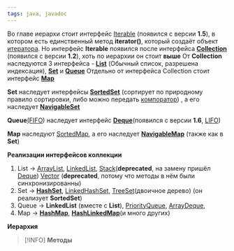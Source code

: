 ```yaml
---
tags: java, javadoc
---
```

Во главе иерархи стоит интерфейс [Iterable](java_Iterable.md) (появился с версии **1.5**), в котором есть единственный метод **iterator()**, который создаёт объект [итератора](java_Iterator.md). 
Но интерфейс **Iterable** появился после интерфейса **[Collection](java_Collection.md)** (появился с версии **1.2**), хоть по иерархии он стоит **выше**
От **Collection** наследуются 3 интерфейса - **[List](java_List.md)** (Обычный список, разрешена индексация), **[Set](java_Set.md)** и **[Queue](java_Queue.md)** 
Отдельно от интерфейса Collection стоит  интерфейс **[Map](java_Map.md)**


**Set** наследует интерфейсы **[SortedSet](java_SortedSet)** (сортирует по природному правило сортировки, либо можно передать [компоратор](java_Comparator.md)) , а его наследует **[NavigableSet](java_NavigableSet)** 

**Queue**[(FIFO](FIFO)) наследует интерфейс **[Deque](java_Deque.md)**(появился с версии **1.6**, [LIFO](LIFO.md))

**Map** наследуют [SortedMap](java_SortedMap), а его наследует **[NavigableMap](java_NavigableMap)** (также как в **Set**)


**Реализации интерфейсов коллекции**
1) List -> [ArrayList](java_ArrayList.md), [LinkedList](java_LinkedList.md), [Stack](java_Stack)(**deprecated**, на замену пришёл [Deque](java_Deque.md)) [Vector](java_Vector) (**deprecated**, потому что методы в нём были синхронизированны)
2) Set -> **[HashSet](java_HashSet.md)**, [LinkedHashSet](java_LinkedHashSet.md), [TreeSet](java_TreeSet.md)(двоичное дерево) (он реализует **SortedSet**)
3) Queue -> **LinkedList** (вместе с **List**), [PriorityQueue](java_PriorityQueue.md), [ArrayDeque](java_ArrayDeque), 
4) Map -> **[HashMap](java_HashMap)**, **[HashLinkedMap](java_HashLinkedMap)**(и много других)




**Иерархия**
>[!INFO]
>**Методы**